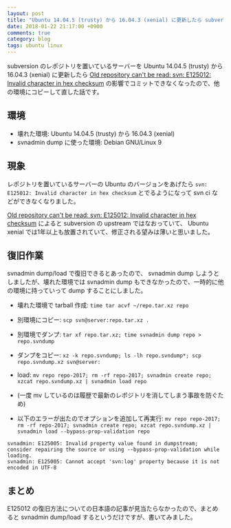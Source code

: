 ```yaml
---
layout: post
title: "Ubuntu 14.04.5 (trusty) から 16.04.3 (xenial) に更新したら subversion が壊れた話"
date: 2018-01-22 21:17:00 +0900
comments: true
category: blog
tags: ubuntu linux
---
```

subversion のレポジトリを置いているサーバーを Ubuntu 14.04.5 (trusty) から 16.04.3 (xenial) に更新したら [Old repository can't be read: svn: E125012: Invalid character in hex checksum](https://bugs.launchpad.net/ubuntu/+source/subversion/+bug/1639406) の影響でコミットできなくなったので、他の環境にコピーして直した話です。

<!--more-->

## 環境

- 壊れた環境: Ubuntu 14.04.5 (trusty) から 16.04.3 (xenial)
- svnadmin dump に使った環境: Debian GNU/Linux 9

## 現象

レポジトリを置いているサーバーの Ubuntu のバージョンをあげたら `svn: E125012: Invalid character in hex checksum` とでるようになって svn ci などができなくなりました。

[Old repository can't be read: svn: E125012: Invalid character in hex checksum](https://bugs.launchpad.net/ubuntu/+source/subversion/+bug/1639406) によると subversion の upstream ではなおっていて、 Ubuntu xenial では1年以上も放置されていて、修正される望みは薄いと思いました。

## 復旧作業

svnadmin dump/load で復旧できるとあったので、 svnadmin dump しようとしましたが、壊れた環境では svnadmin dump もできなかったので、一時的に他の環境に持っていって dump することにしました。

- 壊れた環境で tarball 作成: `time tar acvf ~/repo.tar.xz repo`
- 別環境にコピー: `scp svn@server:repo.tar.xz .`
- 別環境でダンプ: `tar xf repo.tar.xz; time svnadmin dump repo > repo.svndump`
- ダンプをコピー: `xz -k repo.svndump; ls -lh repo.svndump*; scp repo.svndump.xz svn@server:`
- load: `mv repo repo-2017; rm -rf repo-2017; svnadmin create repo; xzcat repo.svndump.xz | svnadmin load repo`
- (一度 mv しているのは履歴で最新のレポジトリを消してしまう事故を防ぐため)


- 以下のエラーが出たのでオプションを追加して再実行: `mv repo repo-2017; rm -rf repo-2017; svnadmin create repo; xzcat repo.svndump.xz | svnadmin load --bypass-prop-validation repo`

```
svnadmin: E125005: Invalid property value found in dumpstream; consider repairing the source or using --bypass-prop-validation while loading.
svnadmin: E125005: Cannot accept 'svn:log' property because it is not encoded in UTF-8
```

## まとめ

E125012 の復旧方法についての日本語の記事が見当たらなかったので、まとめると svnadmin dump/load するというだけですが、書いてみました。
